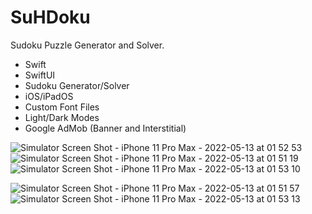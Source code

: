 # SuHDoku
Sudoku Puzzle Generator and Solver.

- Swift
- SwiftUI
- Sudoku Generator/Solver
- iOS/iPadOS
- Custom Font Files
- Light/Dark Modes
- Google AdMob (Banner and Interstitial)

![Simulator Screen Shot - iPhone 11 Pro Max - 2022-05-13 at 01 52 53](https://user-images.githubusercontent.com/85328038/168903053-8e05afd1-57f5-4d6d-a3b5-cc4e03ed4000.png)
![Simulator Screen Shot - iPhone 11 Pro Max - 2022-05-13 at 01 51 19](https://user-images.githubusercontent.com/85328038/168903063-1562b0ce-277d-4428-8198-e910da92df29.png)
![Simulator Screen Shot - iPhone 11 Pro Max - 2022-05-13 at 01 53 10](https://user-images.githubusercontent.com/85328038/168903068-2d99fb23-f1d8-430d-aa91-e8762b8db173.png)

![Simulator Screen Shot - iPhone 11 Pro Max - 2022-05-13 at 01 51 57](https://user-images.githubusercontent.com/85328038/168903077-1943e525-223b-4d21-b1be-3028e4a7a35c.png)
![Simulator Screen Shot - iPhone 11 Pro Max - 2022-05-13 at 01 53 13](https://user-images.githubusercontent.com/85328038/168903085-c66896de-4807-44ba-aeba-150748f8542d.png)
